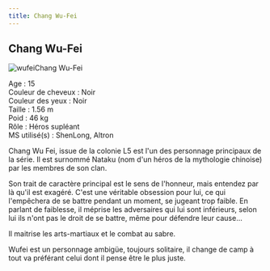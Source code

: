 ```yaml
---
title: Chang Wu-Fei
---
```


Chang Wu-Fei
------------

![wufei](/images/stories/saga/gundamwing/persos/wufei.jpg)Chang Wu-Fei  
  
Age : 15  
Couleur de cheveux : Noir  
Couleur des yeux : Noir  
Taille : 1.56 m  
Poid : 46 kg  
Rôle : Héros supléant  
MS utilisé(s) : ShenLong, Altron  
  
Chang Wu Fei, issue de la colonie L5 est l'un des personnage principaux de la série. Il est surnommé Nataku (nom d'un héros de la mythologie chinoise) par les membres de son clan.


Son trait de caractère principal est le sens de l'honneur, mais entendez par là qu'il est exagéré. C'est une véritable obsession pour lui, ce qui l'empêchera de se battre pendant un moment, se jugeant trop faible. En parlant de faiblesse, il méprise les adversaires qui lui sont inférieurs, selon lui ils n'ont pas le droit de se battre, même pour défendre leur cause...


Il maitrise les arts-martiaux et le combat au sabre.


Wufei est un personnage ambigüe, toujours solitaire, il change de camp à tout va préférant celui dont il pense être le plus juste.

